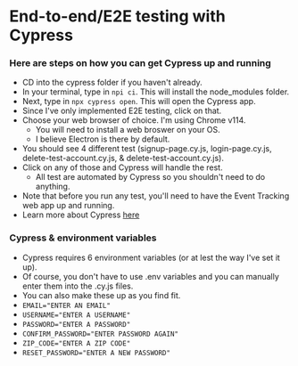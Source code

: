 # End-to-end/E2E testing with Cypress

### Here are steps on how you can get Cypress up and running
* CD into the cypress folder if you haven't already.
* In your terminal, type in `npi ci`. This will install the node_modules folder.
* Next, type in `npx cypress open`. This will open the Cypress app.
* Since I've only implemented E2E testing, click on that.
* Choose your web browser of choice. I'm using Chrome v114.
    * You will need to install a web broswer on your OS.
    * I believe Electron is there by default.
* You should see 4 different test (signup-page.cy.js, login-page.cy.js, delete-test-account.cy.js, & delete-test-account.cy.js).
* Click on any of those and Cypress will handle the rest.
    * All test are automated by Cypress so you shouldn't need to do anything.
* Note that before you run any test, you'll need to have the Event Tracking web app up and running.
* Learn more about Cypress [here](https://www.cypress.io/)

### Cypress & environment variables
* Cypress requires 6 environment variables (or at lest the way I've set it up).
* Of course, you don't have to use .env variables and you can manually enter them into the .cy.js files.
* You can also make these up as you find fit.
* `EMAIL="ENTER AN EMAIL"`
* `USERNAME="ENTER A USERNAME"`
* `PASSWORD="ENTER A PASSWORD"`
* `CONFIRM_PASSWORD="ENTER PASSWORD AGAIN"`
* `ZIP_CODE="ENTER A ZIP CODE"`
* `RESET_PASSWORD="ENTER A NEW PASSWORD"`